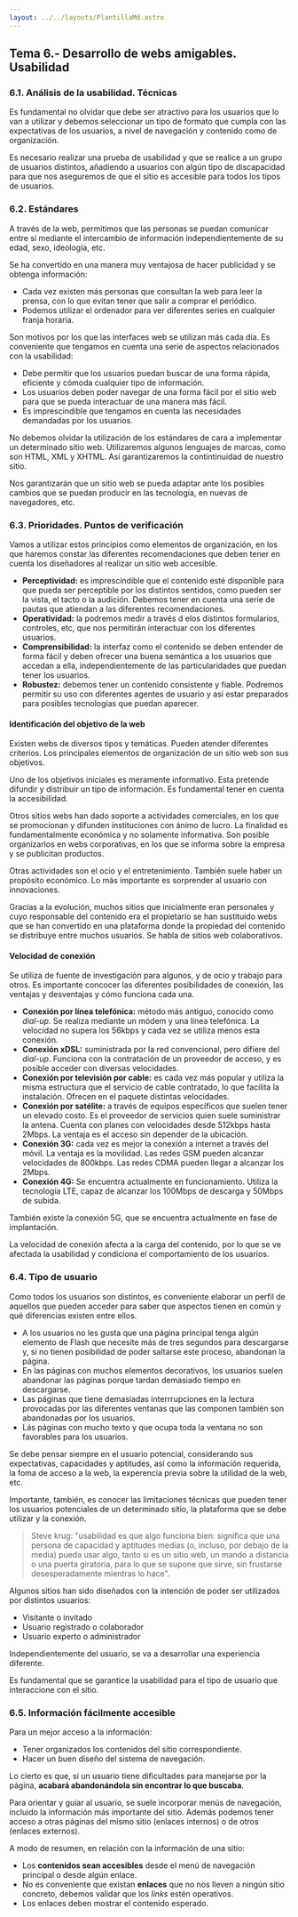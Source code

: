 ```yaml
---
layout: ../../layouts/PlantillaMd.astro
---
```


## Tema 6.- Desarrollo de webs amigables. Usabilidad

### 6.1. Análisis de la usabilidad. Técnicas

Es fundamental no olvidar que debe ser atractivo para los usuarios que lo van a utilizar y debemos seleccionar un tipo de formato que cumpla con las expectativas de los usuarios, a nivel de navegación y contenido como de organización.

Es necesario realizar una prueba de usabilidad y que se realice a un grupo de usuarios distintos, añadiendo a usuarios con algún tipo de discapacidad para que nos aseguremos de que el sitio es accesible para todos los tipos de usuarios.

### 6.2. Estándares

A través de la web, permitimos que las personas se puedan comunicar entre sí mediante el intercambio de información independientemente de su edad, sexo, ideología, etc.

Se ha convertido en una manera muy ventajosa de hacer publicidad y se obtenga información:

+ Cada vez existen más personas que consultan la web para leer la prensa, con lo que evitan tener que salir a comprar el periódico.
+ Podemos utilizar el ordenador para ver diferentes series en cualquier franja horaria.

Son motivos por los que las interfaces web se utilizan más cada día. Es conveniente que tengamos en cuenta una serie de aspectos relacionados con la usabilidad:

+ Debe permitir que los usuarios puedan buscar de una forma rápida, eficiente y cómoda cualquier tipo de información.
+ Los usuarios deben poder navegar de una forma fácil por el sitio web para que se pueda interactuar de una manera más fácil.
+ Es imprescindible que tengamos en cuenta las necesidades demandadas por los usuarios.

No debemos olvidar la utilización de los estándares de cara a implementar un determinado sitio web. Utilizaremos algunos lenguajes de marcas, como son HTML, XML y XHTML. Así garantizaremos la contintinuidad de nuestro sitio.

Nos garantizarán que un sitio web se pueda adaptar ante los posibles cambios que se puedan producir en las tecnología, en nuevas de navegadores, etc.

### 6.3. Prioridades. Puntos de verificación

Vamos a utilizar estos principios como elementos de organización, en los que haremos constar las diferentes recomendaciones que deben tener en cuenta los diseñadores al realizar un sitio web accesible.

+ **Perceptividad:** es imprescindible que el contenido esté disponible para que pueda ser perceptible por los distintos sentidos, como pueden ser la vista, el tacto o la audición. Debemos tener en cuenta una serie de pautas que atiendan a las diferentes recomendaciones.
+ **Operatividad:** la podremos medir a través d elos distintos formularios, controles, etc, que nos permitirán interactuar con los diferentes usuarios.
+ **Comprensibilidad:** la interfaz como el contenido se deben entender de forma fácil y deben ofrecer una buena semántica a los usuarios que accedan a ella, independientemente de las particularidades que puedan tener los usuarios.
+ **Robustez:** debemos tener un contenido consistente y fiable. Podremos permitir su uso con diferentes agentes de usuario y así estar preparados para posibles tecnologías que puedan aparecer.

#### Identificación del objetivo de la web

Existen webs de diversos tipos y temáticas. Pueden atender diferentes criterios. Los principales elementos de organización de un sitio web son sus objetivos.

Uno de los objetivos iniciales es meramente informativo. Esta pretende difundir y distribuir un tipo de información. Es fundamental tener en cuenta la accesibilidad.

Otros sitios webs han dado soporte a actividades comerciales, en los que se promocionan y difunden instituciones con ánimo de lucro. La finalidad es fundamentalmente económica y no solamente informativa. Son posible organizarlos en webs corporativas, en los que se informa sobre la empresa y se publicitan productos.

Otras actividades son el ocio y el entretenimiento. También suele haber un propósito económico. Lo más importante es sorprender al usuario con innovaciones.

Gracias a la evolución, muchos sitios que inicialmente eran personales y cuyo responsable del contenido era el propietario se han sustituido webs que se han convertido en una plataforma donde la propiedad del contenido se distribuye entre muchos usuarios. Se habla de sitios web colaborativos.

#### Velocidad de conexión

Se utiliza de fuente de investigación para algunos, y de ocio y trabajo para otros. Es importante concocer las diferentes posibilidades de conexión, las ventajas y desventajas y cómo funciona cada una.

+ **Conexión por línea telefónica:** método más antiguo, conocido como _dial-up_. Se realiza mediante un módem y una línea telefónica. La velocidad no supera los 56kbps y cada vez se utiliza menos esta conexión.
+ **Conexión xDSL:** suministrada por la red convencional, pero difiere del _dial-up_. Funciona con la contratación de un proveedor de acceso, y es posible acceder con diversas velocidades.
+ **Conexión por televisión por cable:** es cada vez más popular y utiliza la misma estructura que el servicio de cable contratado, lo que facilita la instalación. Ofrecen en el paquete distintas velocidades.
+ **Conexión por satélite:** a través de equipos específicos que suelen tener un elevado costo. Es el proveedor de servicios quien suele suministrar la antena. Cuenta con planes con velocidades desde 512kbps hasta 2Mbps. La ventaja es el acceso sin depender de la ubicación.
+ **Conexión 3G:** cada vez es mejor la conexión a internet a través del móvil. La ventaja es la movilidad. Las redes GSM pueden alcanzar velocidades de 800kbps. Las redes CDMA pueden llegar a alcanzar los 2Mbps.
+ **Conexión 4G:** Se encuentra actualmente en funcionamiento. Utiliza la tecnología LTE, capaz de alcanzar los 100Mbps de descarga y 50Mbps de subida.

También existe la conexión 5G, que se encuentra actualmente en fase de implantación.

La velocidad de conexión afecta a la carga del contenido, por lo que se ve afectada la usabilidad y condiciona el comportamiento de los usuarios.

### 6.4. Tipo de usuario

Como todos los usuarios son distintos, es conveniente elaborar un perfil de aquellos que pueden acceder para saber que aspectos tienen en común y qué diferencias existen entre ellos.

+ A los usuarios no les gusta que una página principal tenga algún elemento de Flash que necesite más de tres segundos para descargarse y, si no tienen posibilidad de poder saltarse este proceso, abandonan la página.
+ En las páginas con muchos elementos decorativos, los usuarios suelen abandonar las páginas porque tardan demasiado tiempo en descargarse.
+ Las páginas que tiene demasiadas interrrupciones en la lectura provocadas por las diferentes ventanas que las componen también son abandonadas por los usuarios.
+ Lás páginas con mucho texto y que ocupa toda la ventana no son favorables para los usuarios.

Se debe pensar siempre en el usuario potencial, considerando sus expectativas, capacidades y aptitudes, así como la información requerida, la foma de acceso a la web, la experencia previa sobre la utilidad de la web, etc.

Importante, también, es conocer las limitaciones técnicas que pueden tener los usuarios potenciales de un determinado sitio, la plataforma que se debe utilizar y la conexión.

> Steve krug: "usabilidad es que algo funciona bien: significa que una persona de capacidad y aptitudes medias (o, incluso, por debajo de la media) pueda usar algo, tanto si es un sitio web, un mando a distancia o una puerta giratoria, para lo que se supone que sirve, sin frustarse desesperadamente mientras lo hace".

Algunos sitios han sido diseñados con la intención de poder ser utilizados por distintos usuarios:

+ Visitante o invitado
+ Usuario registrado o colaborador
+ Usuario experto o administrador

Independientemente del usuario, se va a desarrollar una experiencia diferente.

Es fundamental que se garantice la usabilidad para el tipo de usuario que interaccione con el sitio.

### 6.5. Información fácilmente accesible

Para un mejor acceso a la información:

+ Tener organizados los contenidos del sitio correspondiente.
+ Hacer un buen diseño del sistema de navegación.

Lo cierto es que, si un usuario tiene dificultades para manejarse por la página, **acabará abandonándola sin encontrar lo que buscaba**.

Para orientar y guiar al usuario, se suele incorporar menús de navegación, incluido la información más importante del sitio. Además podemos tener acceso a otras páginas del mismo sitio (enlaces internos) o de otros (enlaces externos).

A modo de resumen, en relación con la información de una sitio:

+ Los **contenidos sean accesibles** desde el menú de navegación principal o desde algún enlace.
+ No es conveniente que existan **enlaces** que no nos lleven a ningún sitio concreto, debemos validar que los _links_ estén operativos.
+ Los enlaces deben mostrar el contenido esperado.